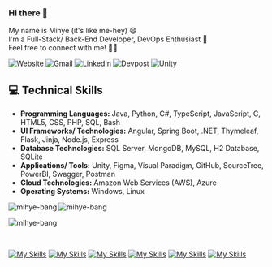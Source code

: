 ### Hi there 👋
My name is Mihye (it's like me-hey) 😄  
I'm a Full-Stack/ Back-End Developer, DevOps Enthusiast 🌱  
Feel free to connect with me! 👩‍💻

[![Website](https://img.shields.io/badge/mihyebang.com-FF69B4.svg?style=for-the-badge&logo=angular&logoColor=white)](https://www.mihyebang.com/)
[![Gmail](https://img.shields.io/badge/Email-D14836?style=for-the-badge&logo=gmail&logoColor=white)](mailto:mhbang820@gmail.com)
[![LinkedIn](https://img.shields.io/badge/LinkedIn-%230077B5.svg?style=for-the-badge&logo=linkedin&logoColor=white)](https://www.linkedin.com/in/mihye-bang/)
[![Devpost](https://img.shields.io/badge/Hackathon-%230D597F.svg?style=for-the-badge&logo=devpost&logoColor=white)](https://devpost.com/mihye-bang)
[![Unity](https://img.shields.io/badge/Unity-222324.svg?style=for-the-badge&logo=unity&logoColor=white)](https://play.unity.com/u/mihye-bang) 

## 💻 Technical Skills
- **Programming Languages:** Java, Python, C#, TypeScript, JavaScript, C, HTML5, CSS, PHP, SQL, Bash
- **UI Frameworks/ Technologies:** Angular, Spring Boot, .NET, Thymeleaf, Flask, Jinja, Node.js, Express
- **Database Technologies:** SQL Server, MongoDB, MySQL, H2 Database, SQLite
- **Applications/ Tools:** Unity, Figma, Visual Paradigm, GitHub, SourceTree, PowerBI, Swagger, Postman
- **Cloud Technologies:** Amazon Web Services (AWS), Azure
- **Operating Systems:** Windows, Linux  

<p><img align="left" src="https://github-readme-stats-mihye-bang.vercel.app/api/top-langs/?username=mihye-bang&layout=compact&exclude_repo=UMACharacterCreator,demo,gamehub" alt="mihye-bang" /></p>
<p><img align="center" src="https://github-readme-stats-mihye-bang.vercel.app/api?username=mihye-bang&show_icons=true&locale=en&hide=contribs" alt="mihye-bang" /></p>
<p><img align="center" src="https://github-readme-streak-stats.herokuapp.com/?user=mihye-bang&" alt="mihye-bang" /></p>   
<br>
<!-- ![Top Langs](https://github-readme-stats-mihye-bang.vercel.app/api/top-langs/?username=mihye-bang&layout=compact&exclude_repo=UMACharacterCreator,demo,gamehub)  
donut ver.
[![Top Langs](https://github-readme-stats-mihye-bang.vercel.app/api/top-langs/?username=mihye-bang&layout=donut&exclude_repo=UMACharacterCreator,demo,gamehub)](https://github.com/mihye-bang/github-readme-stats)
donut vertical ver.
[![Top Langs](https://github-readme-stats-mihye-bang.vercel.app/api/top-langs/?username=mihye-bang&layout=donut-vertical&exclude_repo=UMACharacterCreator,demo,gamehub)](https://github.com/mihye-bang/github-readme-stats)
pie chart ver.
[![Top Langs](https://github-readme-stats-mihye-bang.vercel.app/api/top-langs/?username=mihye-bang&layout=pie&exclude_repo=UMACharacterCreator,demo,gamehub)](https://github.com/mihye-bang/github-readme-stats)
![Mihye's GitHub stats](https://github-readme-stats-mihye-bang.vercel.app/api?username=mihye-bang&show_icons=true) -->   
  
[![My Skills](https://skillicons.dev/icons?i=java,python,cs,ts,js,c,html,css,php,bash,powershell)](https://skillicons.dev)
[![My Skills](https://skillicons.dev/icons?i=angular,spring,dotnet,flask)](https://skillicons.dev)
[![My Skills](https://skillicons.dev/icons?i=nodejs,vercel,maven,express,mongodb,mysql,sqlite)](https://skillicons.dev)
[![My Skills](https://skillicons.dev/icons?i=unity,figma,git,github,postman)](https://skillicons.dev)
[![My Skills](https://skillicons.dev/icons?i=aws,azure)](https://skillicons.dev)
[![My Skills](https://skillicons.dev/icons?i=linux)](https://skillicons.dev)

